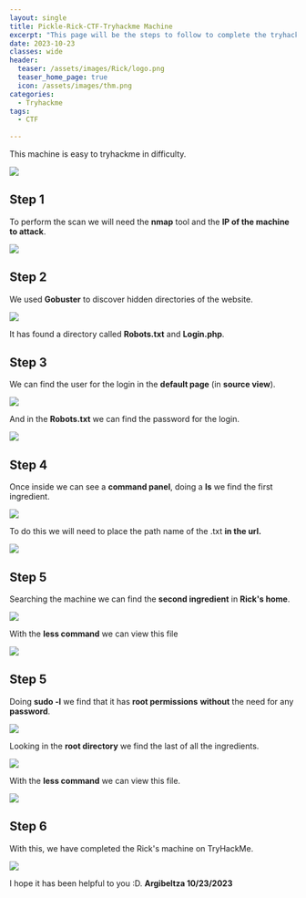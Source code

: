 ```yaml
---
layout: single
title: Pickle-Rick-CTF-Tryhackme Machine
excerpt: "This page will be the steps to follow to complete the tryhackme Pickle Rick CTF machine."
date: 2023-10-23
classes: wide
header:
  teaser: /assets/images/Rick/logo.png 
  teaser_home_page: true
  icon: /assets/images/thm.png
categories:
  - Tryhackme
tags:
  - CTF
  
---
```


This machine is easy to tryhackme in difficulty.

![](/assets/images/Rick/logo2.PNG)

## Step 1

To perform the scan we will need the **nmap** tool and the **IP of the machine to attack**.

![](/assets/images/Rick/R-1.PNG) 


## Step 2

We used **Gobuster** to discover hidden directories of the website.

![](/assets/images/Rick/R-2.PNG) 

It has found a directory called **Robots.txt** and **Login.php**.


## Step 3

We can find the user for the login in the **default page** (in **source view**).

![](/assets/images/Rick/R-3.1.PNG) 

And in the **Robots.txt** we can find the password for the login.

![](/assets/images/Rick/R-3.2.PNG)  

## Step 4

Once inside we can see a **command panel**, doing a **ls** we find the first ingredient.

![](/assets/images/Rick/R-4.PNG)  

To do this we will need to place the path name of the .txt **in the url.**

![](/assets/images/Rick/R-5.PNG)

## Step 5

Searching the machine we can find the **second ingredient** in **Rick's home**.

![](/assets/images/Rick/R-6.PNG)

With the **less command** we can view this file

![](/assets/images/Rick/R-6.1.PNG)

## Step 5

Doing **sudo -l** we find that it has **root permissions** **without** the need for any **password**.

![](/assets/images/Rick/R-7.PNG)

Looking in the **root directory** we find the last of all the ingredients.

![](/assets/images/Rick/R-7.1.PNG)

With the **less command** we can view this file.

![](/assets/images/Rick/R-7.2.PNG)


## Step 6

With this, we have completed the Rick's machine on TryHackMe.

![](/assets/images/Rick/R-8.PNG)

I hope it has been helpful to you :D. **Argibeltza 10/23/2023**
